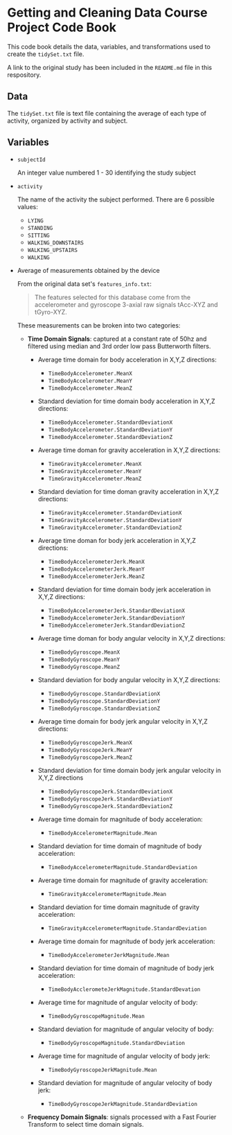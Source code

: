 # Getting and Cleaning Data Course Project Code Book

This code book details the data, variables, and transformations used to create the `tidySet.txt` file.

A link to the original study has been included in the `README.md` file in this respository.

## Data
The `tidySet.txt` file is text file containing the average of each type of activity, organized by activity and subject.

## Variables
* `subjectId`
  
  An integer value numbered 1 - 30 identifying the study subject
 
* `activity`
  
  The name of the activity the subject performed.  There are 6 possible values:
  * `LYING`
  * `STANDING`
  * `SITTING`
  * `WALKING_DOWNSTAIRS`
  * `WALKING_UPSTAIRS`
  * `WALKING`
  
* Average of measurements obtained by the device

  From the original data set's `features_info.txt`:
  >The features selected for this database come from the accelerometer and gyroscope 3-axial raw signals tAcc-XYZ and tGyro-XYZ.

  These measurements can be broken into two categories:
  * **Time Domain Signals**:  captured at a constant rate of 50hz and filtered using median and 3rd order low pass Butterworth filters.
  
    * Average time domain for body acceleration in X,Y,Z directions:
    
      * `TimeBodyAccelerometer.MeanX`
      * `TimeBodyAccelerometer.MeanY`
      * `TimeBodyAccelerometer.MeanZ`
      
    * Standard deviation for time domain body acceleration in X,Y,Z directions:
    
      * `TimeBodyAccelerometer.StandardDeviationX`
      * `TimeBodyAccelerometer.StandardDeviationY`
      * `TimeBodyAccelerometer.StandardDeviationZ`
      
    * Average time doman for gravity acceleration in X,Y,Z directions:
    
      * `TimeGravityAccelerometer.MeanX`
      * `TimeGravityAccelerometer.MeanY`
      * `TimeGravityAccelerometer.MeanZ`
      
    * Standard deviation for time doman gravity acceleration in X,Y,Z directions:
    
      * `TimeGravityAccelerometer.StandardDeviationX`
      * `TimeGravityAccelerometer.StandardDeviationY`
      * `TimeGravityAccelerometer.StandardDeviationZ`
    
    * Average time doman for body jerk acceleration in X,Y,Z directions:
    
      * `TimeBodyAccelerometerJerk.MeanX`
      * `TimeBodyAccelerometerJerk.MeanY`
      * `TimeBodyAccelerometerJerk.MeanZ`
      
    * Standard deviation for time domain body jerk acceleration in X,Y,Z directions:
    
      * `TimeBodyAccelerometerJerk.StandardDeviationX`
      * `TimeBodyAccelerometerJerk.StandardDeviationY`
      * `TimeBodyAccelerometerJerk.StandardDeviationZ`
    
    * Average time doman for body angular velocity in X,Y,Z directions:
    
      * `TimeBodyGyroscope.MeanX`
      * `TimeBodyGyroscope.MeanY`
      * `TimeBodyGyroscope.MeanZ`
      
    * Standard deviation for body angular velocity in X,Y,Z directions:
    
      * `TimeBodyGyroscope.StandardDeviationX`
      * `TimeBodyGyroscope.StandardDeviationY`
      * `TimeBodyGyroscope.StandardDeviationZ`
      
    * Average time domain for body jerk angular velocity in X,Y,Z directions:
    
      * `TimeBodyGyroscopeJerk.MeanX`
      * `TimeBodyGyroscopeJerk.MeanY`
      * `TimeBodyGyroscopeJerk.MeanZ`
      
    * Standard deviation for time domain body jerk angular velocity in X,Y,Z directions
      
      * `TimeBodyGyroscopeJerk.StandardDeviationX`
      * `TimeBodyGyroscopeJerk.StandardDeviationY`
      * `TimeBodyGyroscopeJerk.StandardDeviationZ`
      
    * Average time domain for magnitude of body acceleration: 
    
      * `TimeBodyAccelerometerMagnitude.Mean`
      
    * Standard deviation for time domain of magnitude of body acceleration:
    
      * `TimeBodyAccelerometerMagnitude.StandardDeviation`
      
    * Average time domain for magnitude of gravity acceleration: 
    
      * `TimeGravityAccelerometerMagnitude.Mean`
      
    * Standard deviation for time domain magnitude of gravity acceleration:
    
      * `TimeGravityAccelerometerMagnitude.StandardDeviation`
    
    * Average time domain for magnitude of body jerk acceleration:
      
      * `TimeBodyAccelerometerJerkMagnitude.Mean`
      
    * Standard deviation for time domain of magnitude of body jerk acceleration:
    
      * `TimeBodyAcclerometeJerkMagnitude.StandardDevation`
      
    * Average time for magnitude of angular velocity of body:
    
      * `TimeBodyGyroscopeMagnitude.Mean`
      
    * Standard deviation for magnitude of angular velocity of body:
    
      * `TimeBodyGyroscopeMagnitude.StandardDeviation`
      
    * Average time for magnitude of angular velocity of body jerk:
    
      * `TimeBodyGyroscopeJerkMagnitude.Mean`
      
    * Standard deviation for magnitude of angular velocity of body jerk:
    
      * `TimeBodyGyroscopeJerkMagnitude.StandardDeviation`
    
    
  * **Frequency Domain Signals**: signals processed with a Fast Fourier Transform to select time domain signals.
    
    
  
  
    
